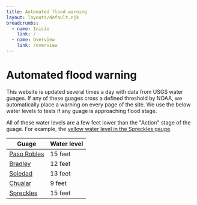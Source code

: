 ```yaml
---
title: Automated flood warning
layout: layouts/default.njk
breadcrumbs:
  - name: Inicio
    link: /
  - name: Overview
    link: /overview
---
```


# Automated flood warning

This website is updated several times a day with data from USGS water guages. If any of these guages cross a defined threshold by NOAA, we automatically place a warning on every page of the site. We use the below water levels to tests if any guage is approaching flood stage.

All of these water levels are a few feet lower than the "Action" stage of the guage. For example, the [yellow water level in the Spreckles gauge](https://water.weather.gov/ahps2/hydrograph.php?wfo=mtr&gage=sprc1).

| Guage                                                                            | Water level |
| -------------------------------------------------------------------------------- | ----------- |
| [Paso Robles](https://water.weather.gov/ahps2/hydrograph.php?wfo=lox&gage=prbc1) | 15 feet     |
| [Bradley](https://water.weather.gov/ahps2/hydrograph.php?wfo=mtr&gage=brdc1)     | 12 feet     |
| [Soledad](https://water.weather.gov/ahps2/hydrograph.php?wfo=mtr&gage=sddc1)     | 13 feet     |
| [Chualar](https://water.weather.gov/ahps2/hydrograph.php?wfo=mtr&gage=chlc1)     | 9 feet      |
| [Spreckles](https://water.weather.gov/ahps2/hydrograph.php?wfo=mtr&gage=sprc1)   | 15 feet     |
